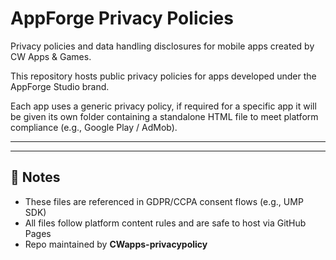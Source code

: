 # AppForge Privacy Policies

Privacy policies and data handling disclosures for mobile apps created by CW Apps & Games.

This repository hosts public privacy policies for apps developed under the AppForge Studio brand.

Each app uses a generic privacy policy, if required for a specific app it will be given its own folder containing a standalone HTML file to meet platform compliance (e.g., Google Play / AdMob).

---


---

## 🔧 Notes

- These files are referenced in GDPR/CCPA consent flows (e.g., UMP SDK)
- All files follow platform content rules and are safe to host via GitHub Pages
- Repo maintained by **CWapps-privacypolicy**

